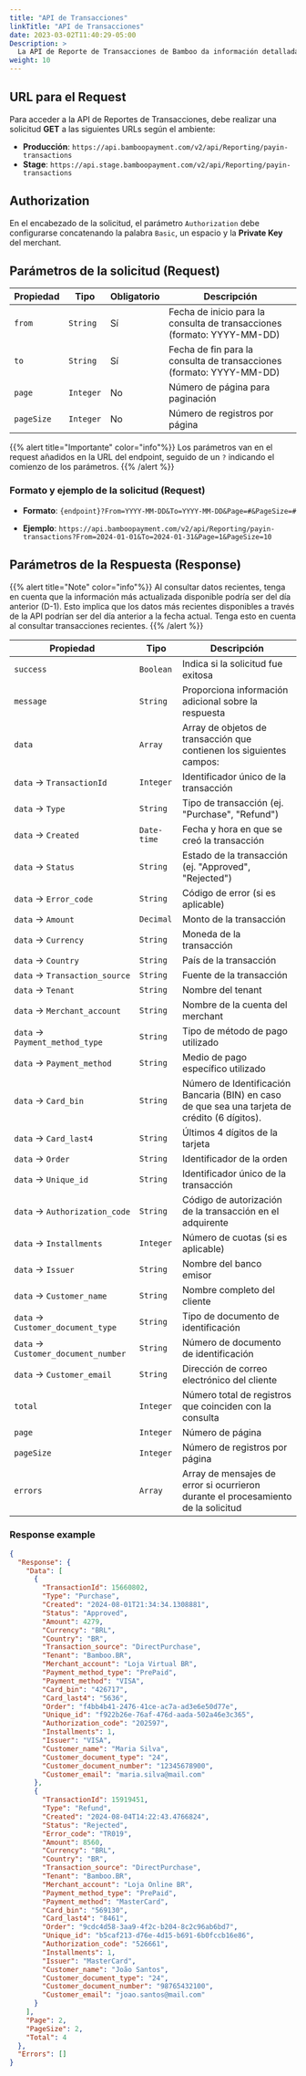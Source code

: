 ```yaml
---
title: "API de Transacciones"
linkTitle: "API de Transacciones"
date: 2023-03-02T11:40:29-05:00
Description: >
  La API de Reporte de Transacciones de Bamboo da información detallada de datos transaccionales. Permite acceder a información de transacciones para un periodo de tiempo específico, seleccionar columnas de datos para informes personalizados y obtener detalles de las transacciones, incluyendo información del comprador, métodos de pago y estados de las transacciones.
weight: 10
---
```


## URL para el Request
Para acceder a la API de Reportes de Transacciones, debe realizar una solicitud **GET** a las siguientes URLs según el ambiente:

* **Producción**: `https://api.bamboopayment.com/v2/api/Reporting/payin-transactions`
* **Stage**: `https://api.stage.bamboopayment.com/v2/api/Reporting/payin-transactions`

## Authorization
En el encabezado de la solicitud, el parámetro `Authorization` debe configurarse concatenando la palabra `Basic`, un espacio y la **Private Key** del merchant.

## Parámetros de la solicitud (Request)
| Propiedad | Tipo | Obligatorio | Descripción |
|-----------|------|-------------|-------------|
| `from` | `String` | Sí | Fecha de inicio para la consulta de transacciones (formato: YYYY-MM-DD) |
| `to` | `String` | Sí | Fecha de fin para la consulta de transacciones (formato: YYYY-MM-DD) |
| `page` | `Integer` | No | Número de página para paginación |
| `pageSize` | `Integer` | No | Número de registros por página |

{{% alert title="Importante" color="info"%}}
Los parámetros van en el request añadidos en la URL del endpoint, seguido de un `?` indicando el comienzo de los parámetros.
{{% /alert %}}


### Formato y ejemplo de la solicitud (Request)
* **Formato**: `{endpoint}?From=YYYY-MM-DD&To=YYYY-MM-DD&Page=#&PageSize=#`

* **Ejemplo**: `https://api.bamboopayment.com/v2/api/Reporting/payin-transactions?From=2024-01-01&To=2024-01-31&Page=1&PageSize=10`

## Parámetros de la Respuesta (Response)

{{% alert title="Note" color="info"%}}
Al consultar datos recientes, tenga en cuenta que la información más actualizada disponible podría ser del día anterior (D-1). Esto implica que los datos más recientes disponibles a través de la API podrían ser del día anterior a la fecha actual. Tenga esto en cuenta al consultar transacciones recientes.
{{% /alert %}}


| Propiedad | Tipo | Descripción |
|-----------|------|-------------|
| `success` | `Boolean` | Indica si la solicitud fue exitosa |
| `message` | `String` | Proporciona información adicional sobre la respuesta |
| `data` | `Array` | Array de objetos de transacción que contienen los siguientes campos: |
| `data` → `TransactionId` | `Integer` | Identificador único de la transacción |
| `data` → `Type` | `String` | Tipo de transacción (ej. "Purchase", "Refund") |
| `data` → `Created` | `Date-time` | Fecha y hora en que se creó la transacción |
| `data` → `Status` | `String` | Estado de la transacción (ej. "Approved", "Rejected") |
| `data` → `Error_code` | `String` | Código de error (si es aplicable) |
| `data` → `Amount` | `Decimal` | Monto de la transacción |
| `data` → `Currency` | `String` | Moneda de la transacción |
| `data` → `Country` | `String` | País de la transacción |
| `data` → `Transaction_source` | `String` | Fuente de la transacción |
| `data` → `Tenant` | `String` | Nombre del tenant |
| `data` → `Merchant_account` | `String` | Nombre de la cuenta del merchant |
| `data` → `Payment_method_type` | `String` | Tipo de método de pago utilizado |
| `data` → `Payment_method` | `String` | Medio de pago específico utilizado |
| `data` → `Card_bin` | `String` | Número de Identificación Bancaria (BIN) en caso de que sea una tarjeta de crédito (6 dígitos). |
| `data` → `Card_last4` | `String` | Últimos 4 dígitos de la tarjeta |
| `data` → `Order` | `String` | Identificador de la orden |
| `data` → `Unique_id` | `String` | Identificador único de la transacción |
| `data` → `Authorization_code` | `String` | Código de autorización de la transacción en el adquirente |
| `data` → `Installments` | `Integer` | Número de cuotas (si es aplicable) |
| `data` → `Issuer` | `String` | Nombre del banco emisor |
| `data` → `Customer_name` | `String` | Nombre completo del cliente |
| `data` → `Customer_document_type` | `String` | Tipo de documento de identificación |
| `data` → `Customer_document_number` | `String` | Número de documento de identificación |
| `data` → `Customer_email` | `String` | Dirección de correo electrónico del cliente |
| `total` | `Integer` | Número total de registros que coinciden con la consulta |
| `page` | `Integer` | Número de página |
| `pageSize` | `Integer` | Número de registros por página |
| `errors` | `Array` | Array de mensajes de error si ocurrieron durante el procesamiento de la solicitud |

### Response example
```json
{
  "Response": {
    "Data": [
      {
        "TransactionId": 15660802,
        "Type": "Purchase",
        "Created": "2024-08-01T21:34:34.1308881",
        "Status": "Approved",
        "Amount": 4279,
        "Currency": "BRL",
        "Country": "BR",
        "Transaction_source": "DirectPurchase",
        "Tenant": "Bamboo.BR",
        "Merchant_account": "Loja Virtual BR",
        "Payment_method_type": "PrePaid",
        "Payment_method": "VISA",
        "Card_bin": "426717",
        "Card_last4": "5636",
        "Order": "f4bb4b41-2476-41ce-ac7a-ad3e6e50d77e",
        "Unique_id": "f922b26e-76af-476d-aada-502a46e3c365",
        "Authorization_code": "202597",
        "Installments": 1,
        "Issuer": "VISA",
        "Customer_name": "Maria Silva",
        "Customer_document_type": "24",
        "Customer_document_number": "12345678900",
        "Customer_email": "maria.silva@mail.com"
      },
      {
        "TransactionId": 15919451,
        "Type": "Refund",
        "Created": "2024-08-04T14:22:43.4766824",
        "Status": "Rejected",
        "Error_code": "TR019",
        "Amount": 8560,
        "Currency": "BRL",
        "Country": "BR",
        "Transaction_source": "DirectPurchase",
        "Tenant": "Bamboo.BR",
        "Merchant_account": "Loja Online BR",
        "Payment_method_type": "PrePaid",
        "Payment_method": "MasterCard",
        "Card_bin": "569130",
        "Card_last4": "8461",
        "Order": "9cdc4d58-3aa9-4f2c-b204-8c2c96ab6bd7",
        "Unique_id": "b5caf213-d76e-4d15-b691-6b0fccb16e86",
        "Authorization_code": "526661",
        "Installments": 1,
        "Issuer": "MasterCard",
        "Customer_name": "João Santos",
        "Customer_document_type": "24",
        "Customer_document_number": "98765432100",
        "Customer_email": "joao.santos@mail.com"
      }
    ],
    "Page": 2,
    "PageSize": 2,
    "Total": 4
  },
  "Errors": []
}
```
